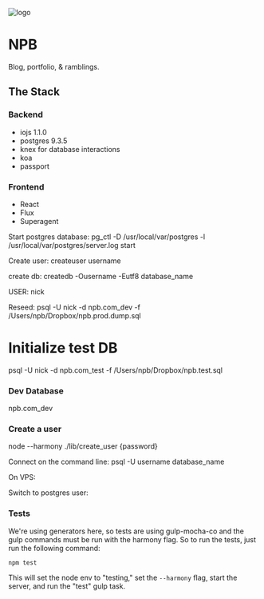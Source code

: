 ![logo](https://camo.githubusercontent.com/db4a0850e7aa9d14cbc5692c0f7646ad0defed83/687474703a2f2f6e706265652e6d652f6173736574732f696d616765732f6c6f676f2e737667)

# NPB
Blog, portfolio, & ramblings.

## The Stack

### Backend
- iojs 1.1.0
- postgres 9.3.5
- knex for database interactions
- koa
- passport

### Frontend
- React
- Flux
- Superagent




Start postgres database:
pg_ctl -D /usr/local/var/postgres -l /usr/local/var/postgres/server.log start

Create user:
createuser username

create db:
createdb -Ousername -Eutf8 database_name

USER:
nick

Reseed:
psql -U nick -d npb.com_dev -f /Users/npb/Dropbox/npb.prod.dump.sql

Initialize test DB
====
psql -U nick -d npb.com_test -f /Users/npb/Dropbox/npb.test.sql

### Dev Database
npb.com_dev

### Create a user
node --harmony ./lib/create_user {password}

Connect on the command line:
psql -U username database_name

On VPS:

Switch to postgres user:

### Tests
We're using generators here, so tests are using gulp-mocha-co and the gulp 
commands must be run with the harmony flag.  So to run the tests, just run 
the following command: 

`npm test`

This will set the node env to "testing," set the `--harmony` flag, start the 
server, and run the "test" gulp task.
